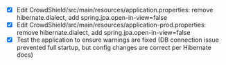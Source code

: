 - [x] Edit CrowdShield/src/main/resources/application.properties: remove hibernate.dialect, add spring.jpa.open-in-view=false
- [x] Edit CrowdShield/src/main/resources/application-prod.properties: remove hibernate.dialect, add spring.jpa.open-in-view=false
- [x] Test the application to ensure warnings are fixed (DB connection issue prevented full startup, but config changes are correct per Hibernate docs)
